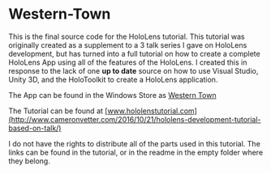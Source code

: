 # Western-Town

This is the final source code for the HoloLens tutorial.  This tutorial was originally created as a supplement to a 3 talk series I gave on HoloLens development, but has turned into a full tutorial on how to create a complete HoloLens App using all of the features of the HoloLens. I created this in response to the lack of one **up to date** source on how to use Visual Studio, Unity 3D, and the HoloToolkit to create a HoloLens application.

The App can be found in the Windows Store as [Western Town](https://www.microsoft.com/en-us/store/p/western-town/9p0phlj1rxr2?rtc=1)

The Tutorial can be found at [www.hololenstutorial.com](http://www.cameronvetter.com/2016/10/21/hololens-development-tutorial-based-on-talk/)

I do not have the rights to distribute all of the parts used in this tutorial.  The links can be found in the tutorial, or in the readme in the empty folder where they belong.

